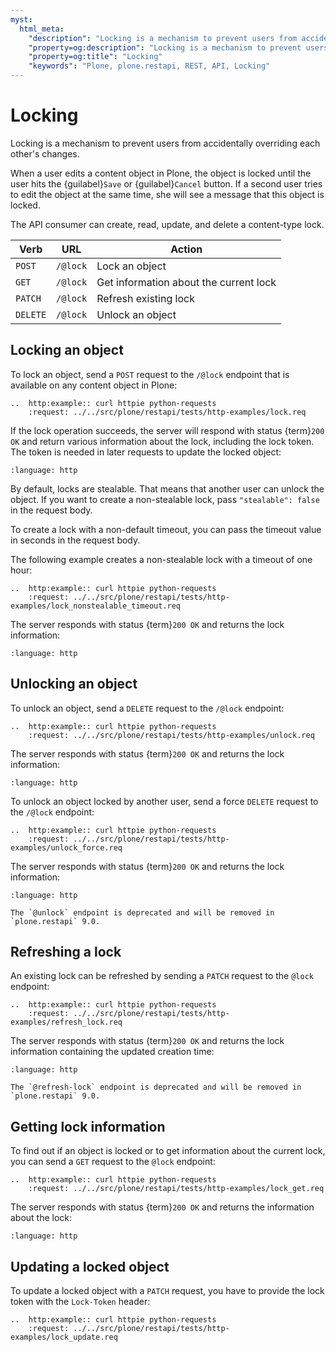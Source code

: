 ```yaml
---
myst:
  html_meta:
    "description": "Locking is a mechanism to prevent users from accidentally overriding each other's changes."
    "property=og:description": "Locking is a mechanism to prevent users from accidentally overriding each other's changes."
    "property=og:title": "Locking"
    "keywords": "Plone, plone.restapi, REST, API, Locking"
---
```


# Locking

Locking is a mechanism to prevent users from accidentally overriding each other's changes.

When a user edits a content object in Plone, the object is locked until the user hits the {guilabel}`Save` or {guilabel}`Cancel` button.
If a second user tries to edit the object at the same time, she will see a message that this object is locked.

The API consumer can create, read, update, and delete a content-type lock.

| Verb     | URL      | Action                                 |
| -------- | -------- | -------------------------------------- |
| `POST`   | `/@lock` | Lock an object                         |
| `GET`    | `/@lock` | Get information about the current lock |
| `PATCH`  | `/@lock` | Refresh existing lock                  |
| `DELETE` | `/@lock` | Unlock an object                       |


## Locking an object

To lock an object, send a `POST` request to the `/@lock` endpoint that is available on any content object in Plone:

```{eval-rst}
..  http:example:: curl httpie python-requests
    :request: ../../src/plone/restapi/tests/http-examples/lock.req
```

If the lock operation succeeds, the server will respond with status {term}`200 OK` and return various information about the lock, including the lock token.
The token is needed in later requests to update the locked object:

```{literalinclude} ../../src/plone/restapi/tests/http-examples/lock.resp
:language: http
```

By default, locks are stealable.
That means that another user can unlock the object.
If you want to create a non-stealable lock, pass `"stealable": false` in the request body.

To create a lock with a non-default timeout, you can pass the timeout value in seconds in the request body.

The following example creates a non-stealable lock with a timeout of one hour:

```{eval-rst}
..  http:example:: curl httpie python-requests
    :request: ../../src/plone/restapi/tests/http-examples/lock_nonstealable_timeout.req
```

The server responds with status {term}`200 OK` and returns the lock information:

```{literalinclude} ../../src/plone/restapi/tests/http-examples/lock_nonstealable_timeout.resp
:language: http
```


## Unlocking an object

To unlock an object, send a `DELETE` request to the `/@lock` endpoint:

```{eval-rst}
..  http:example:: curl httpie python-requests
    :request: ../../src/plone/restapi/tests/http-examples/unlock.req
```

The server responds with status {term}`200 OK` and returns the lock information:

```{literalinclude} ../../src/plone/restapi/tests/http-examples/unlock.resp
:language: http
```

To unlock an object locked by another user, send a force `DELETE` request to the `/@lock` endpoint:

```{eval-rst}
..  http:example:: curl httpie python-requests
    :request: ../../src/plone/restapi/tests/http-examples/unlock_force.req
```

The server responds with status {term}`200 OK` and returns the lock information:

```{literalinclude} ../../src/plone/restapi/tests/http-examples/unlock_force.resp
:language: http
```

```{warning}
The `@unlock` endpoint is deprecated and will be removed in `plone.restapi` 9.0.
```


## Refreshing a lock

An existing lock can be refreshed by sending a `PATCH` request to the `@lock` endpoint:

```{eval-rst}
..  http:example:: curl httpie python-requests
    :request: ../../src/plone/restapi/tests/http-examples/refresh_lock.req
```

The server responds with status {term}`200 OK` and returns the lock information containing the updated creation time:

```{literalinclude} ../../src/plone/restapi/tests/http-examples/refresh_lock.resp
:language: http
```

```{warning}
The `@refresh-lock` endpoint is deprecated and will be removed in `plone.restapi` 9.0.
```


## Getting lock information

To find out if an object is locked or to get information about the current lock, you can send a `GET` request to the `@lock` endpoint:

```{eval-rst}
..  http:example:: curl httpie python-requests
    :request: ../../src/plone/restapi/tests/http-examples/lock_get.req
```

The server responds with status {term}`200 OK` and returns the information about the lock:

```{literalinclude} ../../src/plone/restapi/tests/http-examples/lock_get.resp
:language: http
```


## Updating a locked object

To update a locked object with a `PATCH` request, you have to provide the lock token with the `Lock-Token` header:

```{eval-rst}
..  http:example:: curl httpie python-requests
    :request: ../../src/plone/restapi/tests/http-examples/lock_update.req
```
